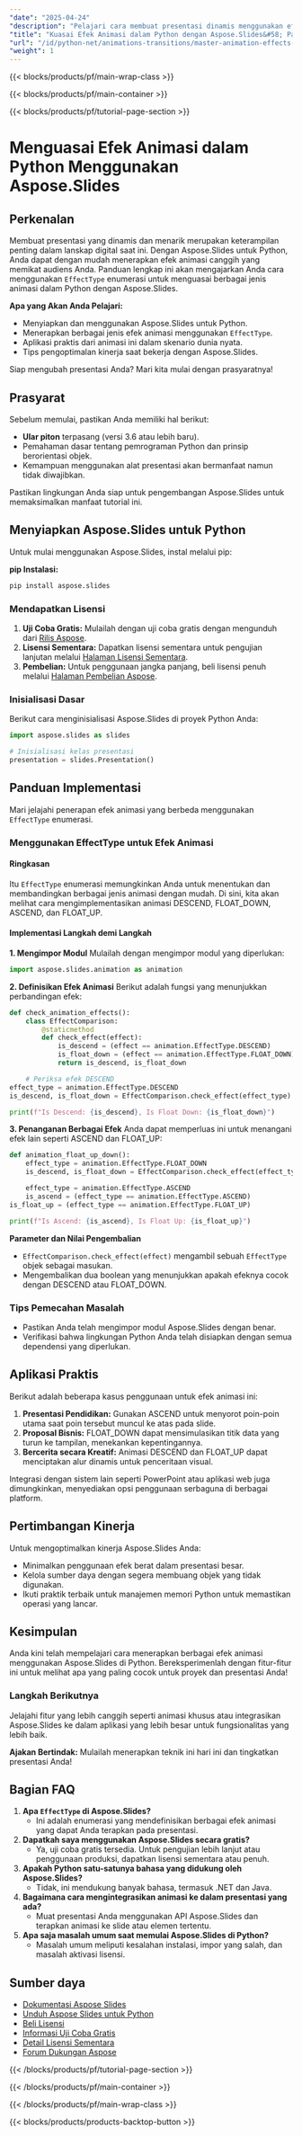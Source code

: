 ```yaml
---
"date": "2025-04-24"
"description": "Pelajari cara membuat presentasi dinamis menggunakan efek animasi dengan Aspose.Slides untuk Python. Panduan ini mencakup penyiapan, penerapan, dan aplikasi praktis."
"title": "Kuasai Efek Animasi dalam Python dengan Aspose.Slides&#58; Panduan Lengkap"
"url": "/id/python-net/animations-transitions/master-animation-effects-aspose-slides-python/"
"weight": 1
---
```


{{< blocks/products/pf/main-wrap-class >}}

{{< blocks/products/pf/main-container >}}

{{< blocks/products/pf/tutorial-page-section >}}
# Menguasai Efek Animasi dalam Python Menggunakan Aspose.Slides

## Perkenalan
Membuat presentasi yang dinamis dan menarik merupakan keterampilan penting dalam lanskap digital saat ini. Dengan Aspose.Slides untuk Python, Anda dapat dengan mudah menerapkan efek animasi canggih yang memikat audiens Anda. Panduan lengkap ini akan mengajarkan Anda cara menggunakan `EffectType` enumerasi untuk menguasai berbagai jenis animasi dalam Python dengan Aspose.Slides.

**Apa yang Akan Anda Pelajari:**
- Menyiapkan dan menggunakan Aspose.Slides untuk Python.
- Menerapkan berbagai jenis efek animasi menggunakan `EffectType`.
- Aplikasi praktis dari animasi ini dalam skenario dunia nyata.
- Tips pengoptimalan kinerja saat bekerja dengan Aspose.Slides.

Siap mengubah presentasi Anda? Mari kita mulai dengan prasyaratnya!

## Prasyarat
Sebelum memulai, pastikan Anda memiliki hal berikut:
- **Ular piton** terpasang (versi 3.6 atau lebih baru).
- Pemahaman dasar tentang pemrograman Python dan prinsip berorientasi objek.
- Kemampuan menggunakan alat presentasi akan bermanfaat namun tidak diwajibkan.

Pastikan lingkungan Anda siap untuk pengembangan Aspose.Slides untuk memaksimalkan manfaat tutorial ini.

## Menyiapkan Aspose.Slides untuk Python
Untuk mulai menggunakan Aspose.Slides, instal melalui pip:

**pip Instalasi:**
```bash
pip install aspose.slides
```

### Mendapatkan Lisensi
1. **Uji Coba Gratis:** Mulailah dengan uji coba gratis dengan mengunduh dari [Rilis Aspose](https://releases.aspose.com/slides/python-net/).
2. **Lisensi Sementara:** Dapatkan lisensi sementara untuk pengujian lanjutan melalui [Halaman Lisensi Sementara](https://purchase.aspose.com/temporary-license/).
3. **Pembelian:** Untuk penggunaan jangka panjang, beli lisensi penuh melalui [Halaman Pembelian Aspose](https://purchase.aspose.com/buy).

### Inisialisasi Dasar
Berikut cara menginisialisasi Aspose.Slides di proyek Python Anda:

```python
import aspose.slides as slides

# Inisialisasi kelas presentasi
presentation = slides.Presentation()
```

## Panduan Implementasi
Mari jelajahi penerapan efek animasi yang berbeda menggunakan `EffectType` enumerasi.

### Menggunakan EffectType untuk Efek Animasi
#### Ringkasan
Itu `EffectType` enumerasi memungkinkan Anda untuk menentukan dan membandingkan berbagai jenis animasi dengan mudah. Di sini, kita akan melihat cara mengimplementasikan animasi DESCEND, FLOAT_DOWN, ASCEND, dan FLOAT_UP.

#### Implementasi Langkah demi Langkah
**1. Mengimpor Modul**
Mulailah dengan mengimpor modul yang diperlukan:

```python
import aspose.slides.animation as animation
```

**2. Definisikan Efek Animasi**
Berikut adalah fungsi yang menunjukkan perbandingan efek:

```python
def check_animation_effects():
    class EffectComparison:
        @staticmethod
        def check_effect(effect):
            is_descend = (effect == animation.EffectType.DESCEND)
            is_float_down = (effect == animation.EffectType.FLOAT_DOWN)
            return is_descend, is_float_down

    # Periksa efek DESCEND
effect_type = animation.EffectType.DESCEND
is_descend, is_float_down = EffectComparison.check_effect(effect_type)

print(f"Is Descend: {is_descend}, Is Float Down: {is_float_down}")
```

**3. Penanganan Berbagai Efek**
Anda dapat memperluas ini untuk menangani efek lain seperti ASCEND dan FLOAT_UP:

```python
def animation_float_up_down():
    effect_type = animation.EffectType.FLOAT_DOWN
    is_descend, is_float_down = EffectComparison.check_effect(effect_type)

    effect_type = animation.EffectType.ASCEND
    is_ascend = (effect_type == animation.EffectType.ASCEND)
is_float_up = (effect_type == animation.EffectType.FLOAT_UP)

print(f"Is Ascend: {is_ascend}, Is Float Up: {is_float_up}")
```

**Parameter dan Nilai Pengembalian**
- `EffectComparison.check_effect(effect)` mengambil sebuah `EffectType` objek sebagai masukan.
- Mengembalikan dua boolean yang menunjukkan apakah efeknya cocok dengan DESCEND atau FLOAT_DOWN.

### Tips Pemecahan Masalah
- Pastikan Anda telah mengimpor modul Aspose.Slides dengan benar.
- Verifikasi bahwa lingkungan Python Anda telah disiapkan dengan semua dependensi yang diperlukan.

## Aplikasi Praktis
Berikut adalah beberapa kasus penggunaan untuk efek animasi ini:
1. **Presentasi Pendidikan:** Gunakan ASCEND untuk menyorot poin-poin utama saat poin tersebut muncul ke atas pada slide.
2. **Proposal Bisnis:** FLOAT_DOWN dapat mensimulasikan titik data yang turun ke tampilan, menekankan kepentingannya.
3. **Bercerita secara Kreatif:** Animasi DESCEND dan FLOAT_UP dapat menciptakan alur dinamis untuk penceritaan visual.

Integrasi dengan sistem lain seperti PowerPoint atau aplikasi web juga dimungkinkan, menyediakan opsi penggunaan serbaguna di berbagai platform.

## Pertimbangan Kinerja
Untuk mengoptimalkan kinerja Aspose.Slides Anda:
- Minimalkan penggunaan efek berat dalam presentasi besar.
- Kelola sumber daya dengan segera membuang objek yang tidak digunakan.
- Ikuti praktik terbaik untuk manajemen memori Python untuk memastikan operasi yang lancar.

## Kesimpulan
Anda kini telah mempelajari cara menerapkan berbagai efek animasi menggunakan Aspose.Slides di Python. Bereksperimenlah dengan fitur-fitur ini untuk melihat apa yang paling cocok untuk proyek dan presentasi Anda!

### Langkah Berikutnya
Jelajahi fitur yang lebih canggih seperti animasi khusus atau integrasikan Aspose.Slides ke dalam aplikasi yang lebih besar untuk fungsionalitas yang lebih baik.

**Ajakan Bertindak:** Mulailah menerapkan teknik ini hari ini dan tingkatkan presentasi Anda!

## Bagian FAQ
1. **Apa `EffectType` di Aspose.Slides?**
   - Ini adalah enumerasi yang mendefinisikan berbagai efek animasi yang dapat Anda terapkan pada presentasi.
2. **Dapatkah saya menggunakan Aspose.Slides secara gratis?**
   - Ya, uji coba gratis tersedia. Untuk pengujian lebih lanjut atau penggunaan produksi, dapatkan lisensi sementara atau penuh.
3. **Apakah Python satu-satunya bahasa yang didukung oleh Aspose.Slides?**
   - Tidak, ini mendukung banyak bahasa, termasuk .NET dan Java.
4. **Bagaimana cara mengintegrasikan animasi ke dalam presentasi yang ada?**
   - Muat presentasi Anda menggunakan API Aspose.Slides dan terapkan animasi ke slide atau elemen tertentu.
5. **Apa saja masalah umum saat memulai Aspose.Slides di Python?**
   - Masalah umum meliputi kesalahan instalasi, impor yang salah, dan masalah aktivasi lisensi.

## Sumber daya
- [Dokumentasi Aspose Slides](https://reference.aspose.com/slides/python-net/)
- [Unduh Aspose Slides untuk Python](https://releases.aspose.com/slides/python-net/)
- [Beli Lisensi](https://purchase.aspose.com/buy)
- [Informasi Uji Coba Gratis](https://releases.aspose.com/slides/python-net/)
- [Detail Lisensi Sementara](https://purchase.aspose.com/temporary-license/)
- [Forum Dukungan Aspose](https://forum.aspose.com/c/slides/11)

{{< /blocks/products/pf/tutorial-page-section >}}

{{< /blocks/products/pf/main-container >}}

{{< /blocks/products/pf/main-wrap-class >}}

{{< blocks/products/products-backtop-button >}}